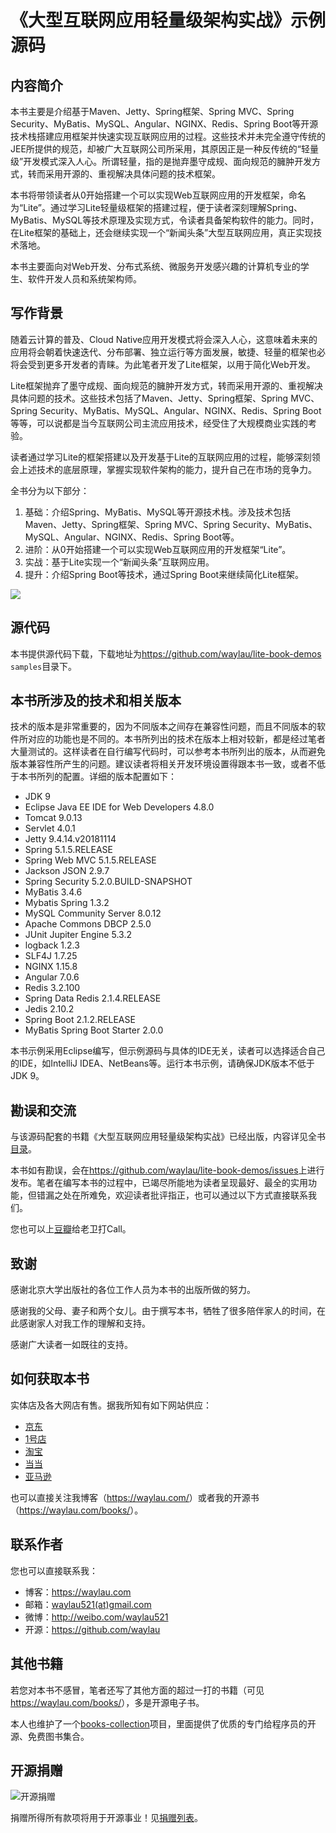 # 《大型互联网应用轻量级架构实战》示例源码

 

## 内容简介

本书主要是介绍基于Maven、Jetty、Spring框架、Spring MVC、Spring Security、MyBatis、MySQL、Angular、NGINX、Redis、Spring Boot等开源技术栈搭建应用框架并快速实现互联网应用的过程。这些技术并未完全遵守传统的JEE所提供的规范，却被广大互联网公司所采用，其原因正是一种反传统的“轻量级”开发模式深入人心。所谓轻量，指的是抛弃墨守成规、面向规范的臃肿开发方式，转而采用开源的、重视解决具体问题的技术框架。

本书将带领读者从0开始搭建一个可以实现Web互联网应用的开发框架，命名为“Lite”。通过学习Lite轻量级框架的搭建过程，便于读者深刻理解Spring、MyBatis、MySQL等技术原理及实现方式，令读者具备架构软件的能力。同时，在Lite框架的基础上，还会继续实现一个“新闻头条”大型互联网应用，真正实现技术落地。


本书主要面向对Web开发、分布式系统、微服务开发感兴趣的计算机专业的学生、软件开发人员和系统架构师。


## 写作背景

随着云计算的普及、Cloud Native应用开发模式将会深入人心，这意味着未来的应用将会朝着快速迭代、分布部署、独立运行等方面发展，敏捷、轻量的框架也必将会受到更多开发者的青睐。为此笔者开发了Lite框架，以用于简化Web开发。

Lite框架抛弃了墨守成规、面向规范的臃肿开发方式，转而采用开源的、重视解决具体问题的技术。这些技术包括了Maven、Jetty、Spring框架、Spring MVC、Spring Security、MyBatis、MySQL、Angular、NGINX、Redis、Spring Boot等等，可以说都是当今互联网公司主流应用技术，经受住了大规模商业实践的考验。

读者通过学习Lite的框架搭建以及开发基于Lite的互联网应用的过程，能够深刻领会上述技术的底层原理，掌握实现软件架构的能力，提升自己在市场的竞争力。

全书分为以下部分：

1. 基础：介绍Spring、MyBatis、MySQL等开源技术栈。涉及技术包括Maven、Jetty、Spring框架、Spring MVC、Spring Security、MyBatis、MySQL、Angular、NGINX、Redis、Spring Boot等。
2. 进阶：从0开始搭建一个可以实现Web互联网应用的开发框架“Lite”。
3. 实战：基于Lite实现一个“新闻头条”互联网应用。
4. 提升：介绍Spring Boot等技术，通过Spring Boot来继续简化Lite框架。

![](https://wx4.sinaimg.cn/mw690/7e3647b2gy1gan6po9cc5j20u0140e84.jpg)


## 源代码

本书提供源代码下载，下载地址为<https://github.com/waylau/lite-book-demos> `samples`目录下。

## 本书所涉及的技术和相关版本

技术的版本是非常重要的，因为不同版本之间存在兼容性问题，而且不同版本的软件所对应的功能也是不同的。本书所列出的技术在版本上相对较新，都是经过笔者大量测试的。这样读者在自行编写代码时，可以参考本书所列出的版本，从而避免版本兼容性所产生的问题。建议读者将相关开发环境设置得跟本书一致，或者不低于本书所列的配置。详细的版本配置如下：

* JDK 9
* Eclipse Java EE IDE for Web Developers 4.8.0
* Tomcat 9.0.13
* Servlet 4.0.1
* Jetty 9.4.14.v20181114
* Spring 5.1.5.RELEASE
* Spring Web MVC 5.1.5.RELEASE
* Jackson JSON 2.9.7
* Spring Security 5.2.0.BUILD-SNAPSHOT
* MyBatis 3.4.6
* Mybatis Spring 1.3.2
* MySQL Community Server 8.0.12
* Apache Commons DBCP 2.5.0
* JUnit Jupiter Engine 5.3.2
* logback 1.2.3
* SLF4J 1.7.25
* NGINX 1.15.8
* Angular 7.0.6
* Redis 3.2.100
* Spring Data Redis 2.1.4.RELEASE
* Jedis 2.10.2
* Spring Boot 2.1.2.RELEASE
* MyBatis Spring Boot Starter 2.0.0



本书示例采用Eclipse编写，但示例源码与具体的IDE无关，读者可以选择适合自己的IDE，如IntelliJ IDEA、NetBeans等。运行本书示例，请确保JDK版本不低于 JDK 9。

## 勘误和交流

与该源码配套的书籍《大型互联网应用轻量级架构实战》已经出版，内容详见全书[目录](SUMMARY.md)。


本书如有勘误，会在<https://github.com/waylau/lite-book-demos/issues>上进行发布。笔者在编写本书的过程中，已竭尽所能地为读者呈现最好、最全的实用功能，但错漏之处在所难免，欢迎读者批评指正，也可以通过以下方式直接联系我们。

您也可以上[豆瓣](https://book.douban.com/subject/34939979/)给老卫打Call。



## 致谢

感谢北京大学出版社的各位工作人员为本书的出版所做的努力。

感谢我的父母、妻子和两个女儿。由于撰写本书，牺牲了很多陪伴家人的时间，在此感谢家人对我工作的理解和支持。

感谢广大读者一如既往的支持。
 


## 如何获取本书

实体店及各大网店有售。据我所知有如下网站供应：

* [京东](https://search.jd.com/Search?keyword=%E6%9F%B3%E4%BC%9F%E5%8D%AB%20%E5%A4%A7%E5%9E%8B%E4%BA%92%E8%81%94%E7%BD%91%E5%BA%94%E7%94%A8%E8%BD%BB%E9%87%8F%E7%BA%A7%E6%9E%B6%E6%9E%84%E5%AE%9E%E6%88%98&enc=utf-8&wq=%E6%9F%B3%E4%BC%9F%E5%8D%AB%20%E5%A4%A7%E5%9E%8B%E4%BA%92%E8%81%94%E7%BD%91%E5%BA%94%E7%94%A8%E8%BD%BB%E9%87%8F%E7%BA%A7%E6%9E%B6%E6%9E%84%E5%AE%9E%E6%88%98&pvid=c5f3b7b1bc664bbbbbe5c79c46538a1f)
* [1号店](https://search.yhd.com/c0-0/k%25E6%259F%25B3%25E4%25BC%259F%25E5%258D%25AB%2520%25E5%25A4%25A7%25E5%259E%258B%25E4%25BA%2592%25E8%2581%2594%25E7%25BD%2591%25E5%25BA%2594%25E7%2594%25A8%25E8%25BD%25BB%25E9%2587%258F%25E7%25BA%25A7%25E6%259E%25B6%25E6%259E%2584%25E5%25AE%259E%25E6%2588%2598/)
* [淘宝](https://s.taobao.com/search?q=%E6%9F%B3%E4%BC%9F%E5%8D%AB+%E5%A4%A7%E5%9E%8B%E4%BA%92%E8%81%94%E7%BD%91%E5%BA%94%E7%94%A8%E8%BD%BB%E9%87%8F%E7%BA%A7%E6%9E%B6%E6%9E%84%E5%AE%9E%E6%88%98&imgfile=&js=1&stats_click=search_radio_all%3A1&initiative_id=staobaoz_20200106&ie=utf8)
* [当当](http://search.dangdang.com/?key=%C1%F8%CE%B0%CE%C0%20%B4%F3%D0%CD%BB%A5%C1%AA%CD%F8%D3%A6%D3%C3%C7%E1%C1%BF%BC%B6%BC%DC%B9%B9%CA%B5%D5%BD&act=input)
* [亚马逊](https://www.amazon.cn/s?k=%E6%9F%B3%E4%BC%9F%E5%8D%AB+%E5%A4%A7%E5%9E%8B%E4%BA%92%E8%81%94%E7%BD%91%E5%BA%94%E7%94%A8%E8%BD%BB%E9%87%8F%E7%BA%A7%E6%9E%B6%E6%9E%84%E5%AE%9E%E6%88%98&__mk_zh_CN=%E4%BA%9A%E9%A9%AC%E9%80%8A%E7%BD%91%E7%AB%99&ref=nb_sb_noss)


也可以直接关注我博客（<https://waylau.com/>）或者我的开源书（<https://waylau.com/books/>）。


## 联系作者

您也可以直接联系我：

* 博客：https://waylau.com
* 邮箱：[waylau521(at)gmail.com](mailto:waylau521@gmail.com)
* 微博：http://weibo.com/waylau521
* 开源：https://github.com/waylau

## 其他书籍

若您对本书不感冒，笔者还写了其他方面的超过一打的书籍（可见<https://waylau.com/books/>），多是开源电子书。

本人也维护了一个[books-collection](https://github.com/waylau/books-collection)项目，里面提供了优质的专门给程序员的开源、免费图书集合。

## 开源捐赠


![开源捐赠](https://waylau.com/images/showmethemoney-sm.jpg)

捐赠所得所有款项将用于开源事业！见[捐赠列表](https://waylau.com/donate/)。
